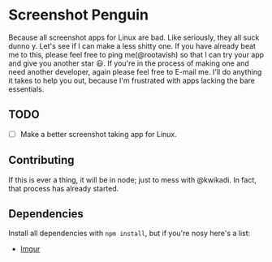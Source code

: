 # Screenshot Penguin

Because all screenshot apps for Linux are bad. Like seriously, they all suck dunno y. Let's see if I can make a less shitty one.
If you have already beat me to this, please feel free to ping me(@rootavish) so that I can try your app and give you another star :smiley:. If you're in the process of making one and need another developer, again please feel free to E-mail me. I'll do anything it takes to help you out, because I'm frustrated with apps lacking the bare essentials.

## TODO

- [ ] Make a better screenshot taking app for Linux.


## Contributing

If this is ever a thing, it will be in node; just to mess with @kwikadi. In fact, that process has already started.


## Dependencies

Install all dependencies with `npm install`, but if you're nosy here's a list:

- [Imgur](https://www.npmjs.com/package/imgur)